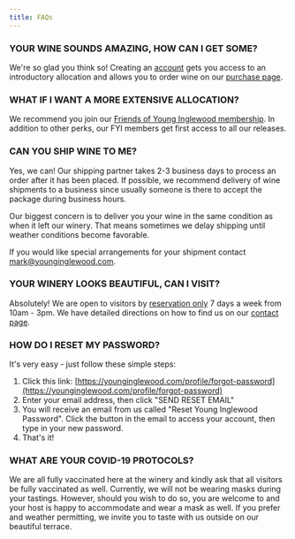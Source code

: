 ```yaml
---
title: FAQs
---
```

### YOUR WINE SOUNDS AMAZING, HOW CAN I GET SOME?

We're so glad you think so! Creating an [](https://younginglewood.com/profile/create-account)[account](https://younginglewood.com/profile/create-account) gets you access to an introductory allocation and allows you to order wine on our [purchase page](https://younginglewood.com/collection/all).                

### WHAT IF I WANT A MORE EXTENSIVE ALLOCATION?

We recommend you join our [Friends of Young Inglewood membership](https://younginglewood.com/membership). In addition to other perks, our FYI members get first access to all our releases.

### CAN YOU SHIP WINE TO ME?

Yes, we can! Our shipping partner takes 2-3 business days to process an order after it has been placed. If possible, we recommend delivery of wine shipments to a business since usually someone is there to accept the package during business hours.

Our biggest concern is to deliver you your wine in the same condition as when it left our winery. That means sometimes we delay shipping until weather conditions become favorable.

If you would like special arrangements for your shipment contact [mark@younginglewood.com](mailto:mark@younginglewood.com).

### YOUR WINERY LOOKS BEAUTIFUL, CAN I VISIT?

Absolutely! We are open to visitors by [reservation only](https://www.exploretock.com/younginglewood) 7 days a week from 10am - 3pm.
We have detailed directions on how to find us on our [contact page](https://younginglewood.com/contact).

### HOW DO I RESET MY PASSWORD?

It's very easy - just follow these simple steps:
1. Click this link: [https://younginglewood.com/profile/forgot-password](https://younginglewood.com/profile/forgot-password)
2. Enter your email address, then click "SEND RESET EMAIL"
3. You will receive an email from us called "Reset Young Inglewood Password". Click the button in the email to access your account, then type in your new password.
4. That's it! 

### WHAT ARE YOUR COVID-19 PROTOCOLS?

We are all fully vaccinated here at the winery and kindly ask that all visitors be fully vaccinated as well. Currently, we will not be wearing masks during your tastings. However, should you wish to do so, you are welcome to and your host is happy to accommodate and wear a mask as well. If you prefer and weather permitting, we invite you to taste with us outside on our beautiful terrace.